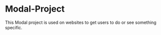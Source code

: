 # Modal-Project
This Modal project is used on websites to get users to do or see something specific.

